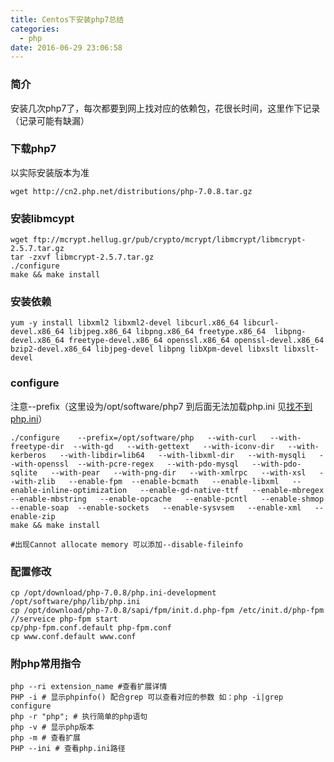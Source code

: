 ```yaml
---
title: Centos下安装php7总结
categories:
  - php
date: 2016-06-29 23:06:58
---
```

### 简介
安装几次php7了，每次都要到网上找对应的依赖包，花很长时间，这里作下记录（记录可能有缺漏）
### 下载php7  
以实际安装版本为准  

```
wget http://cn2.php.net/distributions/php-7.0.8.tar.gz
```
### 安装libmcypt

```
wget ftp://mcrypt.hellug.gr/pub/crypto/mcrypt/libmcrypt/libmcrypt-2.5.7.tar.gz
tar -zxvf libmcrypt-2.5.7.tar.gz
./configure
make && make install
```
<!--more-->
### 安装依赖

```
yum -y install libxml2 libxml2-devel libcurl.x86_64 libcurl-devel.x86_64 libjpeg.x86_64 libpng.x86_64 freetype.x86_64  libpng-devel.x86_64 freetype-devel.x86_64 openssl.x86_64 openssl-devel.x86_64 bzip2-devel.x86_64 libjpeg-devel libpng libXpm-devel libxslt libxslt-devel
```
### configure  
注意--prefix（这里设为/opt/software/php7 到后面无法加载php.ini 见[找不到php.ini](/PHP/找不到php-ini/)）


	./configure    --prefix=/opt/software/php   --with-curl   --with-freetype-dir  --with-gd   --with-gettext   --with-iconv-dir   --with-kerberos   --with-libdir=lib64   --with-libxml-dir   --with-mysqli   --with-openssl  --with-pcre-regex   --with-pdo-mysql   --with-pdo-sqlite   --with-pear   --with-png-dir   --with-xmlrpc   --with-xsl   --with-zlib   --enable-fpm  --enable-bcmath   --enable-libxml   --enable-inline-optimization   --enable-gd-native-ttf   --enable-mbregex   --enable-mbstring   --enable-opcache   --enable-pcntl   --enable-shmop   --enable-soap  --enable-sockets   --enable-sysvsem   --enable-xml   --enable-zip
	make && make install
	
	#出现Cannot allocate memory 可以添加--disable-fileinfo


### 配置修改

```
cp /opt/download/php-7.0.8/php.ini-development /opt/software/php/lib/php.ini
cp /opt/download/php-7.0.8/sapi/fpm/init.d.php-fpm /etc/init.d/php-fpm  //serveice php-fpm start
cp/php-fpm.conf.default php-fpm.conf
cp www.conf.default www.conf
```
### 附php常用指令 
 
```
php --ri extension_name #查看扩展详情
PHP -i # 显示phpinfo() 配合grep 可以查看对应的参数 如：php -i|grep configure
php -r "php"; # 执行简单的php语句
php -v # 显示php版本
php -m # 查看扩展
PHP --ini # 查看php.ini路径
``` 




